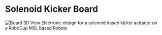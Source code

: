 # Solenoid Kicker Board
![Board 3D View](https://github.com/wmhrdk/solenoid-kicker-board/blob/main/solenoid_kicker_board.png?raw=true)
Electronic design for a solenoid based kicker actuator on a RoboCup MSL based Robots
